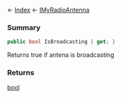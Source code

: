 ← [Index](Api-Index) ← [IMyRadioAntenna](Sandbox.ModAPI.Ingame.IMyRadioAntenna)

### Summary

```csharp
public bool IsBroadcasting { get; }
```

Returns true if antena is broadcasting

### Returns

[bool](https://docs.microsoft.com/en-us/dotnet/api/system.boolean?view=netframework-4.6)

